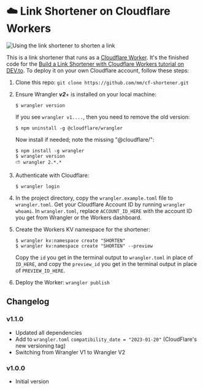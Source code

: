 # ☁️ Link Shortener on Cloudflare Workers

![Using the link shortener to shorten a link](img/overview.gif)

This is a link shortener that runs as a [Cloudflare Worker](https://workers.cloudflare.com/). It's the finished code for the [Build a Link Shortener with Cloudflare Workers tutorial on DEV.to](https://dev.to/mmascioni/build-a-link-shortener-with-cloudflare-workers-1j3i). To deploy it on your own Cloudflare account, follow these steps:

1. Clone this repo: `git clone https://github.com/mm/cf-shortener.git`

2. Ensure Wrangler ***v2***+ is installed on your local machine:
    ```shell
    $ wrangler version
    ```

    If you see `wrangler v1....`, then you need to remove the old version:
    ```shell
    $ npm uninstall -g @cloudflare/wrangler
    ```

    Now install if needed; note the missing "@cloudflare/":
    ```shell
    $ npm install -g wrangler
    $ wrangler version
    ⛅️ wrangler 2.*.* 
    ```

3. Authenticate with Cloudflare:
    ```shell
    $ wrangler login
    ```

4. In the project directory, copy the `wrangler.example.toml` file to `wrangler.toml`. Get your Cloudflare Account ID by running `wrangler whoami`. In `wrangler.toml`, replace `ACCOUNT_ID_HERE` with the account ID you get from Wrangler or the Workers dashboard.

5. Create the Workers KV namespace for the shortener:

    ```shell
    $ wrangler kv:namespace create "SHORTEN"
    $ wrangler kv:namespace create "SHORTEN" --preview
    ```

    Copy the `id` you get in the terminal output to `wrangler.toml` in place of `ID_HERE`, and copy the `preview_id` you get in the terminal output in place of `PREVIEW_ID_HERE`.

6. Deploy the Worker: `wrangler publish`


## Changelog

### v1.1.0

- Updated all dependencies
- Add to `wrangler.toml` `compatibility_date = "2023-01-20"` (CloudFlare's new versioning tag)
- Switching from Wrangler V1 to Wrangler V2


### v1.0.0

- Initial version
